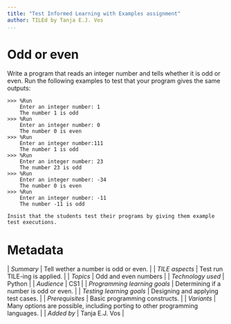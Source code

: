 ```yaml
---
title: "Test Informed Learning with Examples assignment"
author: TILEd by Tanja E.J. Vos
...
```


# Odd or even





Write a program that reads an integer number and tells whether it is
odd or even. Run the following examples to test that your program
gives the same outputs:

```small
>>> %Run 
    Enter an integer number: 1
    The number 1 is odd
>>> %Run 
    Enter an integer number: 0
    The number 0 is even
>>> %Run 
    Enter an integer number:111
    The number 1 is odd
>>> %Run 
    Enter an integer number: 23
    The number 23 is odd
>>> %Run 
    Enter an integer number: -34
    The number 0 is even
>>> %Run 
    Enter an integer number: -11
    The number -11 is odd
```

```testruntile
Insist that the students test their programs by giving them example
test executions.
```


# Metadata

| *Summary*                     | Tell wether a number is odd or even. |
| *TILE aspects*                | Test run TILE-ing is applied. |
| *Topics*                      | Odd and even numbers |
| *Technology used*             | Python |
| *Audience*                    | CS1 |
| *Programming learning goals*  | Determining if a number is odd or even. |
| *Testing learning goals*      | Designing and applying test cases. |
| *Prerequisites*               | Basic programming constructs. |
| *Variants*                    | Many options are possible, including porting to other programming languages. | 
| *Added by*                    | Tanja E.J. Vos |   

